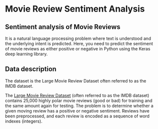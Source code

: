 # Movie Review Sentiment Analysis
## Sentiment analysis of Movie Reviews
It is a natural language processing problem where text is understood and the underlying intent is predicted. Here, you need to  predict the sentiment of movie reviews as either positive or negative in Python using the Keras deep learning library.

## Data description
The dataset is the Large Movie Review Dataset often referred to as the IMDB dataset.

The [Large Movie Review Dataset](http://ai.stanford.edu/~amaas/data/sentiment/) (often referred to as the IMDB dataset) contains 25,000 highly polar movie reviews (good or bad) for training and the same amount again for testing. The problem is to determine whether a given moving review has a positive or negative sentiment.  Reviews have been preprocessed, and each review is encoded as a sequence of word indexes (integers).

